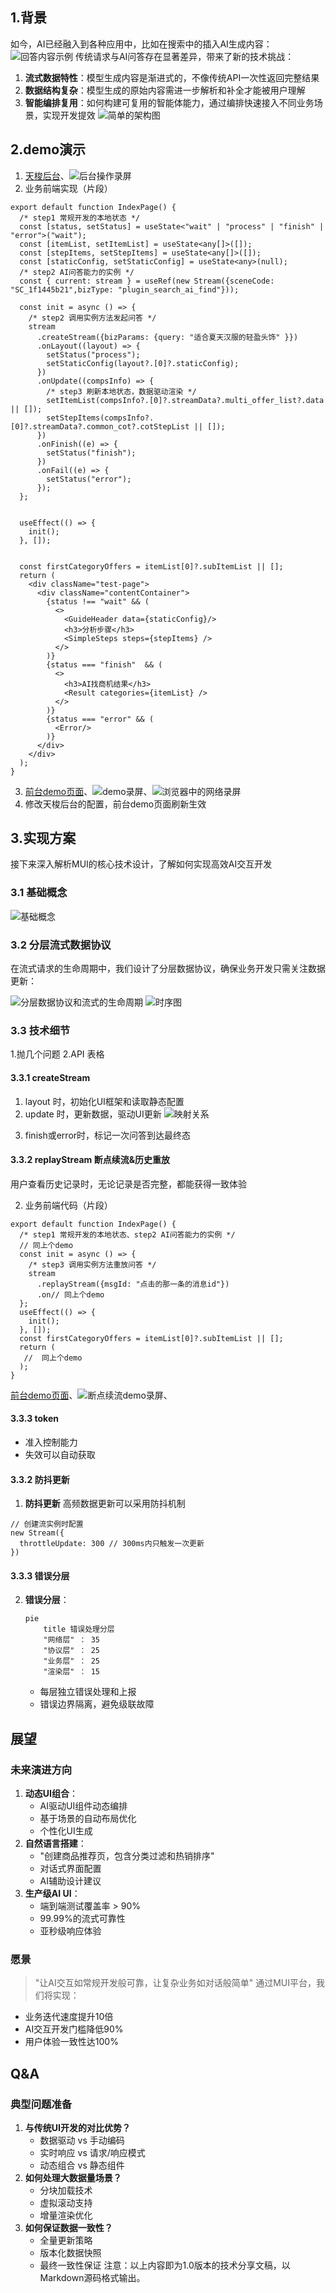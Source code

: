 ## 1.背景 
如今，AI已经融入到各种应用中，比如在搜索中的插入AI生成内容：  
![回答内容示例](./static/image.png)
传统请求与AI问答存在显著差异，带来了新的技术挑战：
1. **流式数据特性**：模型生成内容是渐进式的，不像传统API一次性返回完整结果  
2. **数据结构复杂**：模型生成的原始内容需进一步解析和补全才能被用户理解  
3. **智能编排复用**：如何构建可复用的智能体能力，通过编排快速接入不同业务场景，实现开发提效 
![简单的架构图](./static/Snipaste_2025-07-20_15-01-33.png)
<!-- 高亮架构图中引擎部分，突出引擎的作用：解析转换、编排复用、多种接入方式 -->


## 2.demo演示
1. [天梭后台](场景详情链接待补充)、![后台操作录屏](./static/Snipaste_2025-07-21_15-16-33.png)
2. 业务前端实现（片段）
```tsx
export default function IndexPage() {
  /* step1 常规开发的本地状态 */
  const [status, setStatus] = useState<"wait" | "process" | "finish" | "error">("wait");
  const [itemList, setItemList] = useState<any[]>([]);
  const [stepItems, setStepItems] = useState<any[]>([]);
  const [staticConfig, setStaticConfig] = useState<any>(null);
  /* step2 AI问答能力的实例 */
  const { current: stream } = useRef(new Stream({sceneCode: "SC_1f1445b21",bizType: "plugin_search_ai_find"}));

  const init = async () => {
    /* step2 调用实例方法发起问答 */
    stream
      .createStream({bizParams: {query: "适合夏天汉服的轻盈头饰" }})
      .onLayout((layout) => {
        setStatus("process");
        setStaticConfig(layout?.[0]?.staticConfig);
      })
      .onUpdate((compsInfo) => {
        /* step3 刷新本地状态，数据驱动渲染 */
        setItemList(compsInfo?.[0]?.streamData?.multi_offer_list?.data || []);
        setStepItems(compsInfo?.[0]?.streamData?.common_cot?.cotStepList || []);
      })
      .onFinish((e) => {
        setStatus("finish");
      })
      .onFail((e) => {
        setStatus("error");
      });
  };


  useEffect(() => {
    init();
  }, []);

 
  const firstCategoryOffers = itemList[0]?.subItemList || [];
  return (
    <div className="test-page">
      <div className="contentContainer">
        {status !== "wait" && (
          <>
            <GuideHeader data={staticConfig}/>
            <h3>分析步骤</h3>
            <SimpleSteps steps={stepItems} />
          </>
        )}
        {status === "finish"  && (
          <>
            <h3>AI找商机结果</h3>
            <Result categories={itemList} />
          </>
        )}
        {status === "error" && (
          <Error/>
        )}
      </div>
    </div>
  );
}
```
3. [前台demo页面](链接待补充)、![demo录屏]()、![浏览器中的网络录屏]()
4. 修改天梭后台的配置，前台demo页面刷新生效


## 3.实现方案
接下来深入解析MUI的核心技术设计，了解如何实现高效AI交互开发

### 3.1 基础概念
![基础概念](./static/Snipaste_2025-07-20_17-16-00.png)

### 3.2 分层流式数据协议 
在流式请求的生命周期中，我们设计了分层数据协议，确保业务开发只需关注数据更新：
<!-- 与AI对话的一问一答是消息级别，一次问答对应一次流式请求，从刚才的demo可以看出业务开发不需要感知”流式“，只需要不断地update本地状态就行了，这就依赖于
天梭引擎的能力。
从刚刚demo中看到流式请求是一个长连接，浏览器的网络中是一帧一帧在不断返回数据的 -->
![分层数据协议和流式的生命周期](./static/Snipaste_2025-07-20_15-31-56.png)
![时序图](./static/Snipaste_2025-07-21_21-18-50.png)


### 3.3 技术细节
1.抛几个问题
2.API 表格

#### 3.3.1 createStream
1. layout 时，初始化UI框架和读取静态配置
2. update 时，更新数据，驱动UI更新
![映射关系](./static/Snipaste_2025-07-21_15-16-33.png)
<!-- 天梭引擎将AI返回的字段（如x.xx.xxx）映射到propCode（如common_cot）
业务组件通过compsInfo[0].streamData.common_cot获取实时数据 -->
3. finish或error时，标记一次问答到达最终态


#### 3.3.2 replayStream 断点续流&历史重放
用户查看历史记录时，无论记录是否完整，都能获得一致体验
<!-- 场景	处理方式	用户感知
新请求	建立新连接	实时流式体验
中断历史继续流	从断点恢复	无缝接续
已完成历史	直接渲染完整结果	即时展示 -->
<!-- ![智能流式](./static/Snipaste_2025-07-21_21-25-28.png) -->
<!-- 刚刚的例子是伴生式的使用方式，用户实际使用的时候，可能希望是有历史记录的，点击历史某一条可以重放结果。这里会有比较复杂的情况，可能正在流的过程中用户刷新页面或者什么操作使得请求中断了，当他查看历史的时候，点击这一条也希望可以重放结果。基于我们的SDK，业务不需要感知是没流完的回放，还是完整结果的回放，调用实例方法 replayStream 都可以渲染完整的结果。 -->

2. 业务前端代码（片段）
```tsx
export default function IndexPage() {
  /* step1 常规开发的本地状态、step2 AI问答能力的实例 */
  // 同上个demo
  const init = async () => {
    /* step3 调用实例方法重放问答 */
    stream
      .replayStream({msgId: "点击的那一条的消息id"})
      .on// 同上个demo
  };
  useEffect(() => {
    init();
  }, []);
  const firstCategoryOffers = itemList[0]?.subItemList || [];
  return (
   //  同上个demo
  );
}
```
[前台demo页面](链接待补充)、![断点续流demo录屏](待补充)、

#### 3.3.3 token
- 准入控制能力
- 失效可以自动获取
#### 3.3.2 防抖更新
1. **防抖更新**
高频数据更新可以采用防抖机制
<!-- 有时候流太快了，巴拉巴拉 -->
```tsx
// 创建流实例时配置
new Stream({
  throttleUpdate: 300 // 300ms内只触发一次更新
})

```
#### 3.3.3 错误分层
2. **错误分层**：
   ```mermaid
   pie
       title 错误处理分层
       "网络层" ： 35
       "协议层" ： 25
       "业务层" ： 25
       "渲染层" ： 15
   ```
   - 每层独立错误处理和上报
   - 错误边界隔离，避免级联故障

   
## 展望
### 未来演进方向
1. **动态UI组合**：
   - AI驱动UI组件动态编排
   - 基于场景的自动布局优化
   - 个性化UI生成
2. **自然语言搭建**：
   - "创建商品推荐页，包含分类过滤和热销排序"
   - 对话式界面配置
   - AI辅助设计建议
3. **生产级AI UI**：
   - 端到端测试覆盖率 > 90%
   - 99.99%的流式可靠性
   - 亚秒级响应体验
### 愿景
> "让AI交互如常规开发般可靠，让复杂业务如对话般简单"
通过MUI平台，我们将实现：
- 业务迭代速度提升10倍
- AI交互开发门槛降低90%
- 用户体验一致性达100%
## Q&A
### 典型问题准备
1. **与传统UI开发的对比优势？**
   - 数据驱动 vs 手动编码
   - 实时响应 vs 请求/响应模式
   - 动态组合 vs 静态组件
2. **如何处理大数据量场景？**
   - 分块加载技术
   - 虚拟滚动支持
   - 增量渲染优化
3. **如何保证数据一致性？**
   - 全量更新策略
   - 版本化数据快照
   - 最终一致性保证
注意：以上内容即为1.0版本的技术分享文稿，以Markdown源码格式输出。

